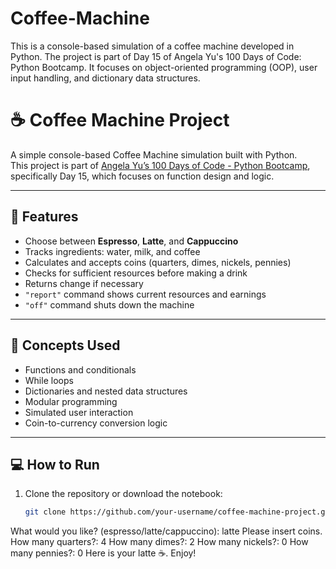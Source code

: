 # Coffee-Machine
This is a console-based simulation of a coffee machine developed in Python. The project is part of Day 15 of Angela Yu's 100 Days of Code: Python Bootcamp. It focuses on object-oriented programming (OOP), user input handling, and dictionary data structures.
# ☕ Coffee Machine Project

A simple console-based Coffee Machine simulation built with Python.  
This project is part of [Angela Yu’s 100 Days of Code - Python Bootcamp](https://www.udemy.com/course/100-days-of-code/), specifically Day 15, which focuses on function design and logic.

---

## 🚀 Features

- Choose between **Espresso**, **Latte**, and **Cappuccino**
- Tracks ingredients: water, milk, and coffee
- Calculates and accepts coins (quarters, dimes, nickels, pennies)
- Checks for sufficient resources before making a drink
- Returns change if necessary
- `"report"` command shows current resources and earnings
- `"off"` command shuts down the machine

---

## 🧠 Concepts Used

- Functions and conditionals
- While loops
- Dictionaries and nested data structures
- Modular programming
- Simulated user interaction
- Coin-to-currency conversion logic

---

## 💻 How to Run

1. Clone the repository or download the notebook:
   ```bash
   git clone https://github.com/your-username/coffee-machine-project.git
What would you like? (espresso/latte/cappuccino): latte
Please insert coins.
How many quarters?: 4
How many dimes?: 2
How many nickels?: 0
How many pennies?: 0
Here is your latte ☕. Enjoy!
